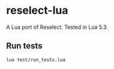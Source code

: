 # reselect-lua

A Lua port of Reselect. Tested in Lua 5.3.

## Run tests

```sh
lua test/run_tests.lua
```
